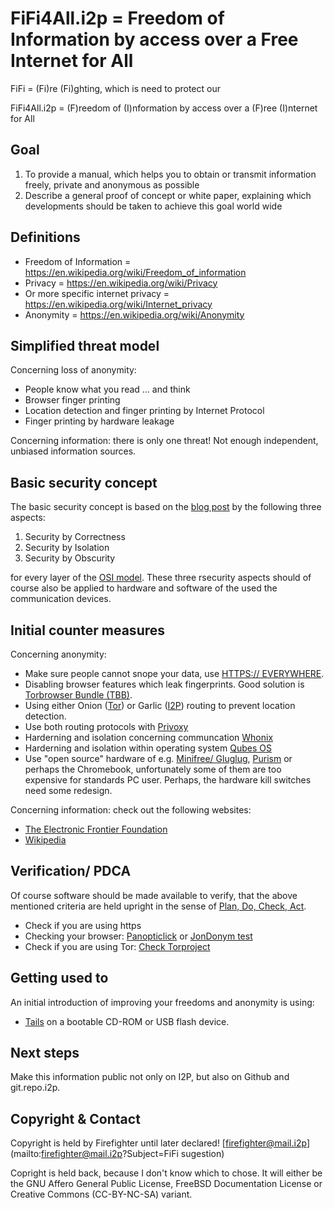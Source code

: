 # FiFi4All.i2p = Freedom of Information by access over a Free Internet for All

FiFi = (Fi)re (Fi)ghting, which is need to protect our

FiFi4All.i2p = (F)reedom of (I)nformation by access over a (F)ree (I)nternet for All

## Goal

1.  To provide a manual, which helps you to obtain or transmit information freely, private and anonymous as possible
2.  Describe a general proof of concept or white paper, explaining which developments should be taken to achieve this goal world wide

## Definitions

*   Freedom of Information = <https://en.wikipedia.org/wiki/Freedom_of_information>
*   Privacy = <https://en.wikipedia.org/wiki/Privacy>
*   Or more specific internet privacy = <https://en.wikipedia.org/wiki/Internet_privacy>
*   Anonymity = <https://en.wikipedia.org/wiki/Anonymity>

## Simplified threat model

Concerning loss of anonymity:

*   People know what you read ... and think
*   Browser finger printing
*   Location detection and finger printing by Internet Protocol
*   Finger printing by hardware leakage

Concerning information: there is only one threat! Not enough independent, unbiased information sources.

## Basic security concept

The basic security concept is based on the [blog post](https://theinvisiblethings.blogspot.ca/2008/09/three-approaches-to-computer-security.html) by the following three aspects:

1.  Security by Correctness
2.  Security by Isolation
3.  Security by Obscurity

for every layer of the [OSI model](https://en.wikipedia.org/wiki/OSI_model). These three rsecurity aspects should of course also be applied to hardware and software of the used the communication devices.

## Initial counter measures

Concerning anonymity:

*   Make sure people cannot snope your data, use [HTTPS:// EVERYWHERE](https://www.eff.org/https-everywhere).
*   Disabling browser features which leak fingerprints. Good solution is [Torbrowser Bundle (TBB)](https://www.torproject.org/projects/torbrowser.html.en).
*   Using either Onion ([Tor](https://www.torproject.org/)) or Garlic ([I2P](https://geti2p.net/)) routing to prevent location detection.
*   Use both routing protocols with [Privoxy](https://www.privoxy.org/)
*   Harderning and isolation concerning communcation [Whonix](https://www.whonix.org/)
*   Harderning and isolation within operating system [Qubes OS](https://www.qubes-os.org/)
*   Use "open source" hardware of e.g. [Minifree/ Gluglug](https://minifree.org/), [Purism](https://puri.sm/) or perhaps the Chromebook, unfortunately some of them are too expensive for standards PC user. Perhaps, the hardware kill switches need some redesign.

Concerning information: check out the following websites:

*   [The Electronic Frontier Foundation](https://www.eff.org/)
*   [Wikipedia](https://www.wikipedia.org/)

## Verification/ PDCA

Of course software should be made available to verify, that the above mentioned criteria are held upright in the sense of [Plan, Do, Check, Act](https://en.wikipedia.org/wiki/PDCA).

*   Check if you are using https
*   Checking your browser: [Panopticlick](https://panopticlick.eff.org/) or [JonDonym test](http://ip-check.info/?lang=en)
*   Check if you are using Tor: [Check Torproject](https://check.torproject.org/)

## Getting used to

An initial introduction of improving your freedoms and anonymity is using:

*   [Tails](https://tails.boum.org/) on a bootable CD-ROM or USB flash device.

## Next steps

Make this information public not only on I2P, but also on Github and git.repo.i2p.

## Copyright & Contact

Copyright is held by Firefighter until later declared! [firefighter@mail.i2p](mailto:firefighter@mail.i2p?Subject=FiFi sugestion)

Copright is held back, because I don't know which to chose. It will either be the GNU Affero General Public License, FreeBSD Documentation License or Creative Commons (CC-BY-NC-SA) variant.
